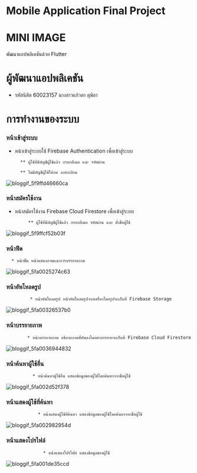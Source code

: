 # Mobile Application Final Project
# MINI IMAGE

พัฒนาแอปพลิเคชันด้วย Flutter
# ผู้พัฒนาแอปพลิเคชัน
  * รหัสนิสิต 60023157 นางสาวแก้วตา ตุพิลา
  
# การทำงานของระบบ

 ### หน้าเข้าสู่ระบบ
 
   * หน้าเข้าสู่ระบบใช้ Firebase Authentication เพื่อเข้าสู่ระบบ
   
           ** ผู้ใช้ที่มีบัญชีผู้ใช้แล้ว กรอกอีเมล และ รหัสผ่าน
           
           ** ไม่มีบัญชีผู้ใช้ให้กด ลงทะเบียน

![bloggif_5f9ffd46660ca](https://user-images.githubusercontent.com/55917474/97868704-bb28ea80-1d42-11eb-860d-3b2d58df108d.jpeg)

 
 ### หน้าสมัครใช้งาน

* หน้าสมัครใช้งาน Firebase Cloud Firestore เพื่อเข้าสู่ระบบ
   
           ** ผู้ใช้ที่มีบัญชีผู้ใช้แล้ว กรอกอีเมล รหัสผ่าน และ ตั้งชื่อผู้ใช้
           
          


![bloggif_5f9ffcf52b03f](https://user-images.githubusercontent.com/55917474/97868588-8cab0f80-1d42-11eb-8cf7-725549af8028.jpeg)


 ### หน้าฟีด
 
      * หน้าฟีด หน้าแสดงภาพและการบรรยายภาพ


![bloggif_5fa0025274c63](https://user-images.githubusercontent.com/55917474/97870578-b7e32e00-1d45-11eb-884d-3e2fe1e5f1bd.jpeg)

      

 ### หน้าอัพโหลดรูป
 
             * หน้าอัพโหลดรูป หน้าอัพโหลดรูปจากเครื่องโดยรูปจะเก็บที่ Firebase Storage

![bloggif_5fa00326537b0](https://user-images.githubusercontent.com/55917474/97870902-39d35700-1d46-11eb-9fb6-3beb003793da.jpeg)




 ### หน้าบรรยายภาพ

            * หน้าบรรยายภาพ อธิบายภาพที่อัพลงโดยคำบรรยายจะเก็บที่ Firebase Cloud Firestore


![bloggif_5fa0036944832](https://user-images.githubusercontent.com/55917474/97870978-5cfe0680-1d46-11eb-8a45-1f614b2d7faa.jpeg)


 ### หน้าค้นหาผู้ใช้อื่น
 
              * หน้าค้นหาผู้ใช้อื่น แสดงข้อมูลของผู้ใช้โดยค้นหาจากชื่อผู้ใช้


![bloggif_5fa002d52f378](https://user-images.githubusercontent.com/55917474/97870796-07295e80-1d46-11eb-941c-cddc66519461.jpeg)
             


 ### หน้าแสดงผู้ใช้ที่ค้นหา
 
 

                * หน้าแสดงผู้ใช้ที่ค้นหา แสดงข้อมูลของผู้ใช้โดยค้นหาจากชื่อผู้ใช้

![bloggif_5fa002982954d](https://user-images.githubusercontent.com/55917474/97870690-e3feaf00-1d45-11eb-8c0a-980b57dae17c.jpeg)


 ### หน้าแสดงโปรไฟล์
 
                  * หน้าแสดงโปรไฟล์ แสดงข้อมูลของผู้ใช้

![bloggif_5fa001de35ccd](https://user-images.githubusercontent.com/55917474/97870367-7783b000-1d45-11eb-8915-03fdd6426e51.jpeg)


